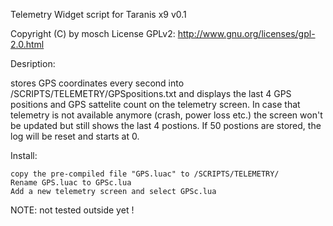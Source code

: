 Telemetry Widget script for Taranis x9 v0.1

Copyright (C) by mosch
License GPLv2: http://www.gnu.org/licenses/gpl-2.0.html

Desription:

stores GPS coordinates every second into /SCRIPTS/TELEMETRY/GPSpositions.txt and displays the last 4 GPS positions and GPS sattelite count on the telemetry screen. In case that telemetry is not available anymore (crash, power loss etc.) the screen won't be updated but still shows the last 4 postions. If 50 postions are stored, the log will be reset and starts at 0.

Install:

    copy the pre-compiled file "GPS.luac" to /SCRIPTS/TELEMETRY/
    Rename GPS.luac to GPSc.lua
    Add a new telemetry screen and select GPSc.lua

NOTE: not tested outside yet !
